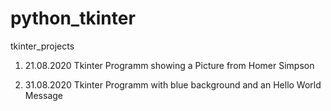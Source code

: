 # python_tkinter
 tkinter_projects

1. 21.08.2020 Tkinter Programm showing a Picture from Homer Simpson

2. 31.08.2020 Tkinter Programm with blue background and an Hello World Message
